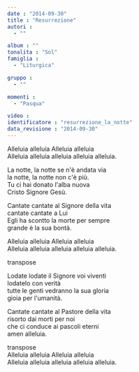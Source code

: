 ```yaml
---
date : "2014-09-30"
title : "Resurrezione"
autori : 
  - ""

album : ""
tonalita : "Sol"
famiglia : 
  - "Liturgica"

gruppo : 
  - ""

momenti : 
  - "Pasqua"

video : 
identificatore : "resurrezione_la_notte"
data_revisione : "2014-09-30"
---
```

  
  
Alleluia alleluia  Alleluia alleluia  
Alleluia alleluia alleluia alleluia alleluia.  
  
  
La notte, la notte se n'è andata via  
la notte, la notte non c'è più.  
Tu ci hai donato l'alba nuova  
Cristo Signore Gesù.  
  
  
Cantate cantate al Signore della vita  
cantate cantate a Lui  
Egli ha scontto la morte per sempre  
grande è la sua bontà.  
  
  
Alleluia alleluia  Alleluia alleluia  
Alleluia alleluia alleluia alleluia alleluia.   
   
transpose  
  
Lodate lodate il Signore voi viventi  
lodatelo con verità  
tutte le genti vedranno la sua gloria  
gioia per l'umanità.  
  
  
Cantate cantate al Pastore della vita  
risorto dai morti per noi  
che ci conduce ai pascoli eterni  
amen alleluia.  
  
  
transpose  
Alleluia alleluia  Alleluia alleluia  
Alleluia alleluia alleluia alleluia alleluia.  
  
